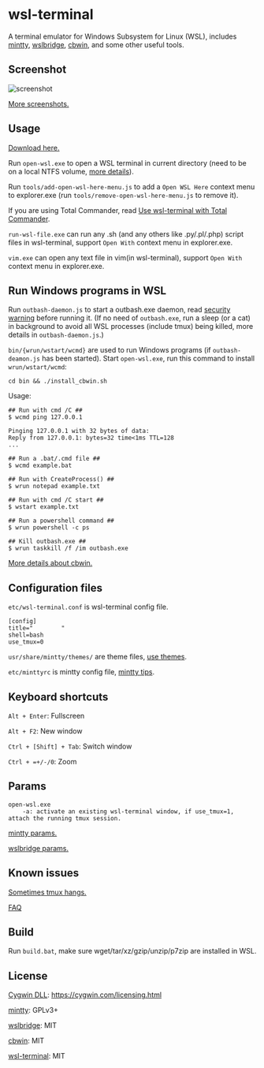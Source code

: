 # wsl-terminal

A terminal emulator for Windows Subsystem for Linux (WSL), includes [mintty](http://mintty.github.io/), [wslbridge](https://github.com/rprichard/wslbridge), [cbwin](https://github.com/xilun/cbwin), and some other useful tools.

## Screenshot

![screenshot](https://raw.githubusercontent.com/wiki/goreliu/wsl-terminal/images/wsl-terminal-2.png)

[More screenshots.](https://github.com/goreliu/wsl-terminal/wiki/Screenshots)

## Usage

[Download here.](https://github.com/goreliu/wsl-terminal/releases)

Run `open-wsl.exe` to open a WSL terminal in current directory (need to be on a local NTFS volume, [more details](https://github.com/rprichard/wslbridge)).

Run `tools/add-open-wsl-here-menu.js` to add a `Open WSL Here` context menu to explorer.exe (run `tools/remove-open-wsl-here-menu.js` to remove it).

If you are using Total Commander, read [Use wsl-terminal with Total Commander](https://github.com/goreliu/wsl-terminal/wiki/Use-wsl-terminal-with-Total-Commander).

`run-wsl-file.exe` can run any .sh (and any others like .py/.pl/.php) script files in wsl-terminal, support `Open With` context menu in explorer.exe.

`vim.exe` can open any text file in vim(in wsl-terminal), support `Open With` context menu in explorer.exe.

## Run Windows programs in WSL

Run `outbash-daemon.js` to start a outbash.exe daemon, read [security warning](https://github.com/xilun/cbwin#security-warning) before running it. (If no need of `outbash.exe`, run a sleep (or a cat) in background to avoid all WSL processes (include tmux) being killed, more details in `outbash-daemon.js`.)

`bin/{wrun/wstart/wcmd}` are used to run Windows programs (if `outbash-deamon.js` has been started). Start `open-wsl.exe`, run this command to install `wrun/wstart/wcmd`:

```
cd bin && ./install_cbwin.sh
```

Usage:

```
## Run with cmd /C ##
$ wcmd ping 127.0.0.1

Pinging 127.0.0.1 with 32 bytes of data:
Reply from 127.0.0.1: bytes=32 time<1ms TTL=128
...

## Run a .bat/.cmd file ##
$ wcmd example.bat

## Run with CreateProcess() ##
$ wrun notepad example.txt

## Run with cmd /C start ##
$ wstart example.txt

## Run a powershell command ##
$ wrun powershell -c ps

## Kill outbash.exe ##
$ wrun taskkill /f /im outbash.exe
```

[More details about cbwin.](https://github.com/xilun/cbwin)

## Configuration files

`etc/wsl-terminal.conf` is wsl-terminal config file.
```
[config]
title="        "
shell=bash
use_tmux=0
```

`usr/share/mintty/themes/` are theme files, [use themes](https://github.com/goreliu/wsl-terminal/wiki/Use-themes).

`etc/minttyrc` is mintty config file, [mintty tips](https://github.com/mintty/mintty/wiki/Tips).

## Keyboard shortcuts

`Alt + Enter`: Fullscreen

`Alt + F2`: New window

`Ctrl + [Shift] + Tab`: Switch window

`Ctrl + =+/-/0`: Zoom

## Params

```
open-wsl.exe
    -a: activate an existing wsl-terminal window, if use_tmux=1, attach the running tmux session.
```

[mintty params.](https://github.com/goreliu/wsl-terminal/wiki/mintty-params)

[wslbridge params.](https://github.com/rprichard/wslbridge#usage)

## Known issues

[Sometimes tmux hangs.](https://github.com/goreliu/wsl-terminal/issues/1)

[FAQ](https://github.com/goreliu/wsl-terminal/wiki/FAQ)

## Build

Run `build.bat`, make sure wget/tar/xz/gzip/unzip/p7zip are installed in WSL.

## License

[Cygwin DLL](https://www.cygwin.com/): https://cygwin.com/licensing.html

[mintty](http://mintty.github.io/): GPLv3+

[wslbridge](https://github.com/rprichard/wslbridge): MIT

[cbwin](https://github.com/xilun/cbwin): MIT

[wsl-terminal](https://github.com/goreliu/wsl-terminal): MIT
